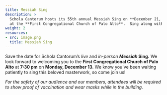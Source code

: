 ```yaml
---
title: Messiah Sing
description: >
  Schola Cantorum hosts its 55th annual Messiah Sing on **December 21, 2021**, at **7:30 pm**
  at the **First Congregational Church of Palo Alto**.  Sing along with this beloved choral masterwork!
weight: 2
resources:
- src: image.png
  title: Messiah Sing
---
```


Save the date for Schola Cantorum’s *live* and *in-person* ***Messiah* Sing.**
We look forward to welcoming you to the **First Congregational Church of Palo Alto** at **7:30 pm**
on **Monday, December 13**. We know you've been waiting patiently to sing this beloved masterwork,
so come join us!

*For the safety of our audience and our members,
attendees will be required to show proof of vaccination and wear masks while in the building.*
